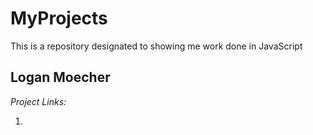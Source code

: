 # MyProjects
This is a repository designated to showing me work done in JavaScript 

## Logan Moecher

*Project Links:*

1. 

